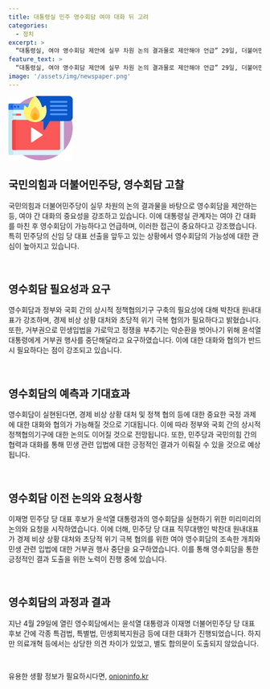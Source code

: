 ```yaml
---
title: 대통령실 민주 영수회담 여야 대화 뒤 고려
categories:
  - 정치
excerpt: >
  “대통령실, 여야 영수회담 제안에 실무 차원 논의 결과물로 제안해야 언급” 29일, 더불어민주당 이재명 대표의 영수회담 제안에 대통령실이 여야 간 대화를 먼저 한 뒤 고려해 볼 수 있을 것이라고 밝혔다. 민주당 당 대표 후보 이재명은 윤석열 대통령과의 첫 영수회담을 통해 경제 비상 대응과 초당적 위기 극복을 위한 여야 영수회담 조속히 개최를 촉구했다.
feature_text: >
  “대통령실, 여야 영수회담 제안에 실무 차원 논의 결과물로 제안해야 언급” 29일, 더불어민주당 이재명 대표의 영수회담 제안에 대통령실이 여야 간 대화를 먼저 한 뒤 고려해 볼 수 있을 것이라고 밝혔다. 민주당 당 대표 후보 이재명은 윤석열 대통령과의 첫 영수회담을 통해 경제 비상 대응과 초당적 위기 극복을 위한 여야 영수회담 조속히 개최를 촉구했다.
image: '/assets/img/newspaper.png'
---
```


<p><img src="/assets/img/news.png" alt="rentncar 속보" /></p>

<h2 data-ke-size="size26">국민의힘과 더불어민주당, 영수회담 고찰</h2>

<p>국민의힘과 더불어민주당이 실무 차원의 논의 결과물을 바탕으로 영수회담을 제안하는 등, 여야 간 대화의 중요성을 강조하고 있습니다. 이에 대통령실 관계자는 여야 간 대화를 마친 후 영수회담이 가능하다고 언급하며, 이러한 접근이 중요하다고 강조했습니다. 특히 민주당의 신임 당 대표 선출을 앞두고 있는 상황에서 영수회담의 가능성에 대한 관심이 높아지고 있습니다.   </p>

<p data-ke-size="size16">&nbsp;</p>

<h2 data-ke-size="size26">영수회담 필요성과 요구</h2>

<p>영수회담과 정부와 국회 간의 상시적 정책협의기구 구축의 필요성에 대해 박찬대 원내대표가 강조하며, 경제 비상 상황 대처와 초당적 위기 극복 협의가 필요하다고 밝혔습니다. 또한, 거부권으로 민생입법을 가로막고 정쟁을 부추기는 악순환을 벗어나기 위해 윤석열 대통령에게 거부권 행사를 중단해달라고 요구하였습니다. 이에 대한 대화와 협의가 반드시 필요하다는 점이 강조되고 있습니다.</p>

<p data-ke-size="size16">&nbsp;</p>

<h2 data-ke-size="size26">영수회담의 예측과 기대효과</h2>

<p>영수회담이 실현된다면, 경제 비상 상황 대처 및 정책 협의 등에 대한 중요한 국정 과제에 대한 대화와 협의가 가능해질 것으로 기대됩니다. 이에 따라 정부와 국회 간의 상시적 정책협의기구에 대한 논의도 이어질 것으로 전망됩니다. 또한, 민주당과 국민의힘 간의 협력과 대화를 통해 민생 관련 입법에 대한 긍정적인 결과가 이뤄질 수 있을 것으로 예상됩니다. </p>

<p data-ke-size="size16">&nbsp;</p>

<h2 data-ke-size="size26">영수회담 이전 논의와 요청사항</h2>

<p>이재명 민주당 당 대표 후보가 윤석열 대통령과의 영수회담을 실현하기 위한 미리미리의 논의와 요청을 시작하였습니다. 이에 더해, 민주당 당 대표 직무대행인 박찬대 원내대표가 경제 비상 상황 대처와 초당적 위기 극복 협의를 위한 여야 영수회담의 조속한 개최와 민생 관련 입법에 대한 거부권 행사 중단을 요구하였습니다. 이를 통해 영수회담을 통한 긍정적인 결과 도출을 위한 노력이 진행 중에 있습니다.</p>

<p data-ke-size="size16">&nbsp;</p>

<h2 data-ke-size="size26">영수회담의 과정과 결과</h2>

<p>지난 4월 29일에 열린 영수회담에서는 윤석열 대통령과 이재명 더불어민주당 당 대표 후보 간에 각종 특검법, 특별법, 민생회복지원금 등에 대한 대화가 진행되었습니다. 하지만 의료개혁 등에서는 상당한 의견 차이가 있었고, 별도 합의문이 도출되지 않았습니다.</p>

<p data-ke-size="size16">&nbsp;</p>
유용한 생활 정보가 필요하시다면, <a href="https://onioninfo.kr" rel="dofollow">onioninfo.kr</a>


